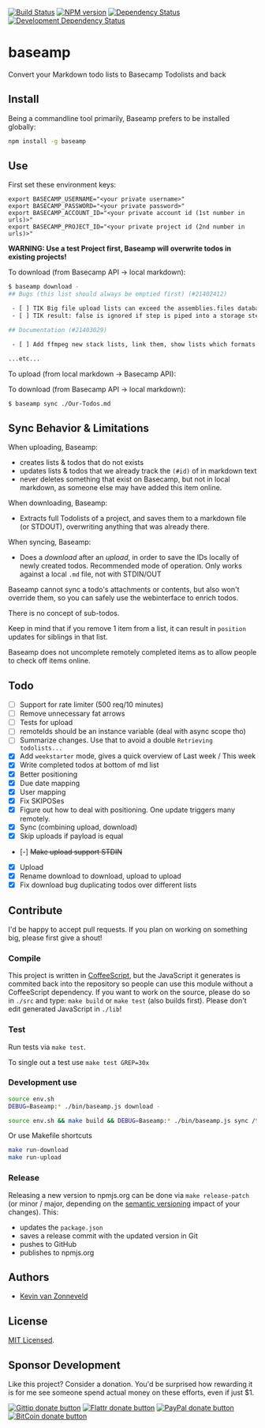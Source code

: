 <!-- badges/ -->
[![Build Status](https://secure.travis-ci.org/kvz/baseamp.png?branch=master)](http://travis-ci.org/kvz/baseamp "Check this project's build status on TravisCI")
[![NPM version](http://badge.fury.io/js/baseamp.png)](https://npmjs.org/package/baseamp "View this project on NPM")
[![Dependency Status](https://david-dm.org/kvz/baseamp.png?theme=shields.io)](https://david-dm.org/kvz/baseamp)
[![Development Dependency Status](https://david-dm.org/kvz/baseamp/dev-status.png?theme=shields.io)](https://david-dm.org/kvz/baseamp#info=devDependencies)
<!-- /badges -->

# baseamp

Convert your Markdown todo lists to Basecamp Todolists and back

## Install

Being a commandline tool primarily, Baseamp prefers to be installed globally:

```bash
npm install -g baseamp
```

## Use

First set these environment keys:

```
export BASECAMP_USERNAME="<your private username>"
export BASECAMP_PASSWORD="<your private password>"
export BASECAMP_ACCOUNT_ID="<your private account id (1st number in urls)>"
export BASECAMP_PROJECT_ID="<your private project id (2nd number in urls)>"
```

**WARNING: Use a test Project first, Baseamp will overwrite todos in existing projects!**

To download (from Basecamp API -> local markdown):

```bash
$ baseamp download -
## Bugs (this list should always be emptied first) (#21402412)

 - [ ] TIK Big file upload lists can exceed the assemblies.files database field length: http://support.transloadit.com/discussions/problems/13485-problem-with-assemblies-page-files-display (#133063190)
 - [ ] TIK result: false is ignored if step is piped into a storage step (#133071595)

## Documentation (#21403029)

 - [ ] Add ffmpeg new stack lists, link them, show lists which formats they support and which not directly in the docs, when one should use which and then also show the preset contents for each stack version (#133067237)

...etc...
```

To upload (from local markdown -> Basecamp API):

To download (from Basecamp API -> local markdown):

```bash
$ baseamp sync ./Our-Todos.md
```

## Sync Behavior & Limitations

When uploading, Baseamp:

 - creates lists & todos that do not exists
 - updates lists & todos that we already track the `(#id)` of in markdown text
 - never deletes something that exist on Basecamp, but not in local markdown, as someone else may have added this item online.

When downloading, Baseamp:

 - Extracts full Todolists of a project, and saves them to a markdown file (or STDOUT), overwriting anything that was already there.

When syncing, Baseamp:

 - Does a *download* after an *upload*, in order to save the IDs locally of newly created todos. Recommended mode of operation. Only works against a local `.md` file, not with STDIN/OUT

Baseamp cannot sync a todo's attachments or contents, but also won't override them, so you can safely use the webinterface to enrich todos.

There is no concept of sub-todos.

Keep in mind that if you remove 1 item from a list, it can result in `position` updates for siblings in that list.

Baseamp does not uncomplete remotely completed items as to allow people to check off items online.


## Todo

 - [ ] Support for rate limiter (500 req/10 minutes)
 - [ ] Remove unnecessary fat arrows
 - [ ] Tests for upload
 - [ ] remoteIds should be an instance variable (deal with async scope tho)
 - [ ] Summarize changes. Use that to avoid a double `Retrieving todolists...`
 - [x] Add `weekstarter` mode, gives a quick overview of Last week / This week
 - [x] Write completed todos at bottom of md list
 - [x] Better positioning
 - [x] Due date mapping
 - [x] User mapping
 - [x] Fix SKIPOSes
 - [x] Figure out how to deal with positioning. One update triggers many remotely.
 - [x] Sync (combining upload, download)
 - [x] Skip uploads if payload is equal
 - [-] ~~Make upload support STDIN~~
 - [x] Upload
 - [x] Rename download to download, upload to upload
 - [x] Fix download bug duplicating todos over different lists

## Contribute

I'd be happy to accept pull requests. If you plan on working on something big, please first give a shout!

### Compile

This project is written in [CoffeeScript](http://coffeescript.org/), but the JavaScript it generates is commited back into the repository so people can use this module without a CoffeeScript dependency. If you want to work on the source, please do so in `./src` and type: `make build` or `make test` (also builds first). Please don't edit generated JavaScript in `./lib`!

### Test

Run tests via `make test`.

To single out a test use `make test GREP=30x`

### Development use

```bash
source env.sh
DEBUG=Baseamp:* ./bin/baseamp.js download -

source env.sh && make build && DEBUG=Baseamp:* ./bin/baseamp.js sync /tmp/full.md
```

Or use Makefile shortcuts

```bash
make run-download
make run-upload
```

### Release

Releasing a new version to npmjs.org can be done via `make release-patch` (or minor / major, depending on the [semantic versioning](http://semver.org/) impact of your changes). This:

 - updates the `package.json`
 - saves a release commit with the updated version in Git
 - pushes to GitHub
 - publishes to npmjs.org

## Authors

* [Kevin van Zonneveld](https://twitter.com/kvz)

## License

[MIT Licensed](LICENSE).

## Sponsor Development

Like this project? Consider a donation.
You'd be surprised how rewarding it is for me see someone spend actual money on these efforts, even if just $1.

<!-- badges/ -->
[![Gittip donate button](http://img.shields.io/gittip/kvz.png)](https://www.gittip.com/kvz/ "Sponsor the development of baseamp via Gittip")
[![Flattr donate button](http://img.shields.io/flattr/donate.png?color=yellow)](https://flattr.com/submit/auto?user_id=kvz&url=https://github.com/kvz/baseamp&title=baseamp&language=&tags=github&category=software "Sponsor the development of baseamp via Flattr")
[![PayPal donate button](http://img.shields.io/paypal/donate.png?color=yellow)](https://www.paypal.com/cgi-bin/webscr?cmd=_donations&business=kevin%40vanzonneveld%2enet&lc=NL&item_name=Open%20source%20donation%20to%20Kevin%20van%20Zonneveld&currency_code=USD&bn=PP-DonationsBF%3abtn_donate_SM%2egif%3aNonHosted "Sponsor the development of baseamp via Paypal")
[![BitCoin donate button](http://img.shields.io/bitcoin/donate.png?color=yellow)](https://coinbase.com/checkouts/19BtCjLCboRgTAXiaEvnvkdoRyjd843Dg2 "Sponsor the development of baseamp via BitCoin")
<!-- /badges -->
